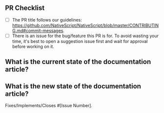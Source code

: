 <!--
We, the rest of the NativeScript community, thank you for your
contribution! 
To help the rest of the community review your change, please follow the instructions in the template.
-->

<!-- PULL REQUEST TEMPLATE -->
<!-- (Update "[ ]" to "[x]" to check a box) -->

## PR Checklist

- [ ] The PR title follows our guidelines: https://github.com/NativeScript/NativeScript/blob/master/CONTRIBUTING.md#commit-messages.
- [ ] There is an issue for the bug/feature this PR is for. To avoid wasting your time, it's best to open a suggestion issue first and wait for approval before working on it.

## What is the current state of the documentation article?
<!-- Please describe the current behavior that you are modifying, or link to a relevant issue. -->

## What is the new state of the documentation article?
<!-- Describe the changes. -->

Fixes/Implements/Closes #[Issue Number].

<!-- If this PR contains a breaking change, please describe the impact and migration path for existing applications below. -->

